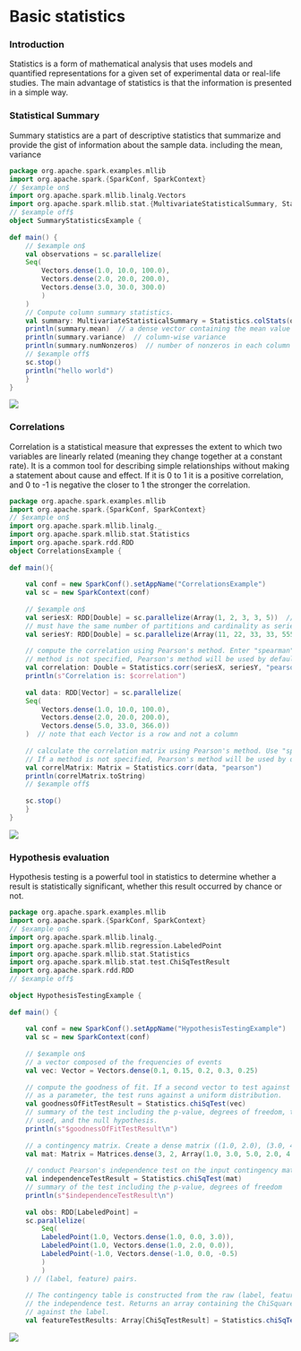 # Basic statistics
### Introduction
Statistics is a form of mathematical analysis that uses models and quantified representations for a given set of experimental data or real-life studies.
The main advantage of statistics is that the information is presented in a simple way.
  
### Statistical Summary
Summary statistics are a part of descriptive statistics that summarize and provide the gist of information about the sample data. including the mean, variance
```scala
package org.apache.spark.examples.mllib
import org.apache.spark.{SparkConf, SparkContext}
// $example on$
import org.apache.spark.mllib.linalg.Vectors
import org.apache.spark.mllib.stat.{MultivariateStatisticalSummary, Statistics}
// $example off$
object SummaryStatisticsExample {
 
def main() {
    // $example on$
    val observations = sc.parallelize(
    Seq(
        Vectors.dense(1.0, 10.0, 100.0),
        Vectors.dense(2.0, 20.0, 200.0),
        Vectors.dense(3.0, 30.0, 300.0)
        )
    )
    // Compute column summary statistics.
    val summary: MultivariateStatisticalSummary = Statistics.colStats(observations)
    println(summary.mean)  // a dense vector containing the mean value for each column
    println(summary.variance)  // column-wise variance
    println(summary.numNonzeros)  // number of nonzeros in each column
    // $example off$
    sc.stop()
    println("hello world")
    }
}
```
![](https://github.com/rafaelsanchezbaez/Big_Data/blob/unit_2/practices/practice_1/pic1.jpg)
  
### Correlations
Correlation is a statistical measure that expresses the extent to which two variables are linearly related (meaning they change together at a constant rate). It is a common tool for describing simple relationships without making a statement about cause and effect. If it is 0 to 1 it is a positive correlation, and 0 to -1 is negative the closer to 1 the stronger the correlation.
```scala
package org.apache.spark.examples.mllib
import org.apache.spark.{SparkConf, SparkContext}
// $example on$
import org.apache.spark.mllib.linalg._
import org.apache.spark.mllib.stat.Statistics
import org.apache.spark.rdd.RDD
object CorrelationsExample {
 
def main(){
 
    val conf = new SparkConf().setAppName("CorrelationsExample")
    val sc = new SparkContext(conf)
 
    // $example on$
    val seriesX: RDD[Double] = sc.parallelize(Array(1, 2, 3, 3, 5))  // a series
    // must have the same number of partitions and cardinality as seriesX
    val seriesY: RDD[Double] = sc.parallelize(Array(11, 22, 33, 33, 555))
 
    // compute the correlation using Pearson's method. Enter "spearman" for Spearman's method. If a
    // method is not specified, Pearson's method will be used by default.
    val correlation: Double = Statistics.corr(seriesX, seriesY, "pearson")
    println(s"Correlation is: $correlation")
 
    val data: RDD[Vector] = sc.parallelize(
    Seq(
        Vectors.dense(1.0, 10.0, 100.0),
        Vectors.dense(2.0, 20.0, 200.0),
        Vectors.dense(5.0, 33.0, 366.0))
    )  // note that each Vector is a row and not a column
 
    // calculate the correlation matrix using Pearson's method. Use "spearman" for Spearman's method
    // If a method is not specified, Pearson's method will be used by default.
    val correlMatrix: Matrix = Statistics.corr(data, "pearson")
    println(correlMatrix.toString)
    // $example off$
 
    sc.stop()
    }
}
```
![](https://github.com/rafaelsanchezbaez/Big_Data/blob/unit_2/practices/practice_1/pic2.jpg)
  
### Hypothesis evaluation
Hypothesis testing is a powerful tool in statistics to determine whether a result is statistically significant, whether this result occurred by chance or not.
```scala
package org.apache.spark.examples.mllib
import org.apache.spark.{SparkConf, SparkContext}
// $example on$
import org.apache.spark.mllib.linalg._
import org.apache.spark.mllib.regression.LabeledPoint
import org.apache.spark.mllib.stat.Statistics
import org.apache.spark.mllib.stat.test.ChiSqTestResult
import org.apache.spark.rdd.RDD
// $example off$
 
object HypothesisTestingExample {
 
def main() {
 
    val conf = new SparkConf().setAppName("HypothesisTestingExample")
    val sc = new SparkContext(conf)
 
    // $example on$
    // a vector composed of the frequencies of events
    val vec: Vector = Vectors.dense(0.1, 0.15, 0.2, 0.3, 0.25)
 
    // compute the goodness of fit. If a second vector to test against is not supplied
    // as a parameter, the test runs against a uniform distribution.
    val goodnessOfFitTestResult = Statistics.chiSqTest(vec)
    // summary of the test including the p-value, degrees of freedom, test statistic, the method
    // used, and the null hypothesis.
    println(s"$goodnessOfFitTestResult\n")
 
    // a contingency matrix. Create a dense matrix ((1.0, 2.0), (3.0, 4.0), (5.0, 6.0))
    val mat: Matrix = Matrices.dense(3, 2, Array(1.0, 3.0, 5.0, 2.0, 4.0, 6.0))
 
    // conduct Pearson's independence test on the input contingency matrix
    val independenceTestResult = Statistics.chiSqTest(mat)
    // summary of the test including the p-value, degrees of freedom
    println(s"$independenceTestResult\n")
 
    val obs: RDD[LabeledPoint] =
    sc.parallelize(
        Seq(
        LabeledPoint(1.0, Vectors.dense(1.0, 0.0, 3.0)),
        LabeledPoint(1.0, Vectors.dense(1.0, 2.0, 0.0)),
        LabeledPoint(-1.0, Vectors.dense(-1.0, 0.0, -0.5)
        )
        )
    ) // (label, feature) pairs.
 
    // The contingency table is constructed from the raw (label, feature) pairs and used to conduct
    // the independence test. Returns an array containing the ChiSquaredTestResult for every feature
    // against the label.
    val featureTestResults: Array[ChiSqTestResult] = Statistics.chiSqTest(obs)
  ```
  ![](https://github.com/rafaelsanchezbaez/Big_Data/blob/unit_2/practices/practice_1/pic3.jpg)
